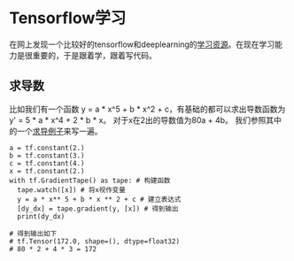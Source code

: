 # Tensorflow学习
在网上发现一个比较好的tensorflow和deeplearning的[学习资源](https://github.com/dragen1860/Deep-Learning-with-TensorFlow-book)。在现在学习能力是很重要的，于是跟着学，跟着写代码。

## 求导数
比如我们有一个函数 y = a * x^5 + b * x^2 + c，有基础的都可以求出导数函数为y' = 5 * a * x^4 + 2 * b * x。 对于x在2出的导数值为80a + 4b。
我们参照其中的一个[求导例子](https://github.com/dragen1860/Deep-Learning-with-TensorFlow-book/blob/master/ch01/autograd.py)来写一遍。
```pythonimport tensorflow as tf
a = tf.constant(2.)
b = tf.constant(3.)
c = tf.constant(4.)
x = tf.constant(2.)
with tf.GradientTape() as tape: # 构建函数
  tape.watch([x]) # 将x视作变量
  y = a * x** 5 + b * x ** 2 + c # 建立表达式
  [dy_dx] = tape.gradient(y, [x]) # 得到输出
  print(dy_dx)

# 得到输出如下
# tf.Tensor(172.0, shape=(), dtype=float32)
# 80 * 2 + 4 * 3 = 172
```
